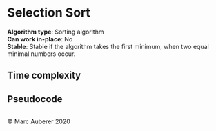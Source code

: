 # Selection Sort
**Algorithm type**: Sorting algorithm <br>
**Can work in-place**: No <br>
**Stable**: Stable if the algorithm takes the first minimum, when two equal minimal numbers occur.

## Time complexity


## Pseudocode
```

```

© Marc Auberer 2020